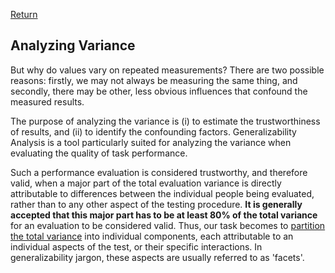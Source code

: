 [Return](Uncertainty)
## Analyzing Variance ##

But why do values vary on repeated measurements? There are two possible reasons: firstly, we may not always be measuring the same thing, and secondly, there may be other, less obvious influences that confound the measured results.

The purpose of analyzing the variance is (i) to estimate the trustworthiness of results, and (ii) to identify the confounding factors. Generalizability Analysis is a tool particularly suited for analyzing the variance when evaluating the quality of task performance.

Such a performance evaluation is considered trustworthy, and therefore valid, when a major part of the total evaluation variance is directly attributable to differences between the individual people being evaluated, rather than to any other aspect of the testing procedure. **It is generally accepted that this major part has to be at least 80% of the total variance** for an evaluation to be considered valid. Thus, our task becomes to [partition the total variance](Partitioning.md) into individual components, each attributable to an individual aspects of the test, or their specific interactions. In generalizability jargon, these aspects are usually referred to as 'facets'.

